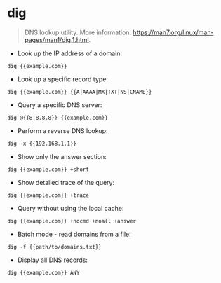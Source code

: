 # dig

> DNS lookup utility.
> More information: <https://man7.org/linux/man-pages/man1/dig.1.html>.

- Look up the IP address of a domain:

`dig {{example.com}}`

- Look up a specific record type:

`dig {{example.com}} {{A|AAAA|MX|TXT|NS|CNAME}}`

- Query a specific DNS server:

`dig @{{8.8.8.8}} {{example.com}}`

- Perform a reverse DNS lookup:

`dig -x {{192.168.1.1}}`

- Show only the answer section:

`dig {{example.com}} +short`

- Show detailed trace of the query:

`dig {{example.com}} +trace`

- Query without using the local cache:

`dig {{example.com}} +nocmd +noall +answer`

- Batch mode - read domains from a file:

`dig -f {{path/to/domains.txt}}`

- Display all DNS records:

`dig {{example.com}} ANY`